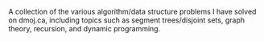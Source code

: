 A collection of the various algorithm/data structure problems I have solved on dmoj.ca, including topics such as segment trees/disjoint sets, graph theory, recursion, and dynamic programming. 